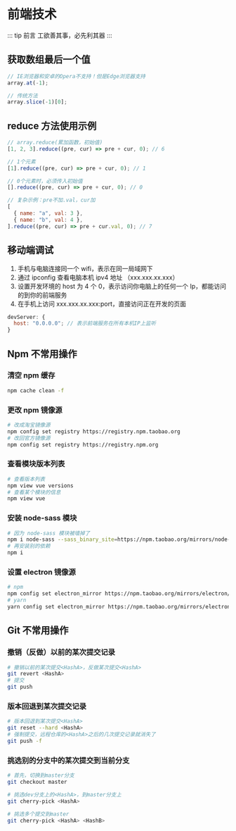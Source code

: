 # 前端技术

::: tip 前言
工欲善其事，必先利其器
:::

## 获取数组最后一个值

```javascript
// IE浏览器和安卓的Opera不支持！但是Edge浏览器支持
array.at(-1);

// 传统方法
array.slice(-1)[0];
```

## reduce 方法使用示例

```javascript
// array.reduce(累加函数，初始值)
[1, 2, 3].reduce((pre, cur) => pre + cur, 0); // 6

// 1个元素
[1].reduce((pre, cur) => pre + cur, 0); // 1

// 0个元素时，必须传入初始值
[].reduce((pre, cur) => pre + cur, 0); // 0

// 复杂示例：pre不加.val，cur加
[
  { name: "a", val: 3 },
  { name: "b", val: 4 },
].reduce((pre, cur) => pre + cur.val, 0); // 7
```

## 移动端调试

1. 手机与电脑连接同一个 wifi，表示在同一局域网下
2. 通过 ipconfig 查看电脑本机 ipv4 地址 （xxx.xxx.xx.xxx）
3. 设置开发环境的 host 为 4 个 0，表示访问你电脑上的任何一个 Ip，都能访问的到你的前端服务
4. 在手机上访问 xxx.xxx.xx.xxx:port，直接访问正在开发的页面

```javascript
devServer: {
  host: "0.0.0.0"; // 表示前端服务在所有本机IP上监听
}
```

## Npm 不常用操作

### 清空 npm 缓存

```sh
npm cache clean -f
```

### 更改 npm 镜像源

```bash
# 改成淘宝镜像源
npm config set registry https://registry.npm.taobao.org
# 改回官方镜像源
npm config set registry https://registry.npm.org
```

### 查看模块版本列表

```bash
# 查看版本列表
npm view vue versions
# 查看某个模块的信息
npm view vue
```

### 安装 node-sass 模块

```bash
# 因为 node-sass 模块被墙掉了
npm i node-sass --sass_binary_site=https://npm.taobao.org/mirrors/node-sass/
# 再安装别的依赖
npm i
```

### 设置 electron 镜像源

```bash
# npm
npm config set electron_mirror https://npm.taobao.org/mirrors/electron/
# yarn
yarn config set electron_mirror https://npm.taobao.org/mirrors/electron/
```

## Git 不常用操作

### 撤销（反做）以前的某次提交记录

```bash
# 撤销以前的某次提交<HashA>，反做某次提交<HashA>
git revert <HashA>
# 提交
git push
```

### 版本回退到某次提交记录

```bash
# 版本回退到某次提交<HashA>
git reset --hard <HashA>
# 强制提交，远程仓库的<HashA>之后的几次提交记录就消失了
git push -f
```

### 挑选别的分支中的某次提交到当前分支

```bash
# 首先，切换到master分支
git checkout master

# 挑选dev分支上的<HashA>，到master分支上
git cherry-pick <HashA>

# 挑选多个提交到master
git cherry-pick <HashA> <HashB>
```
